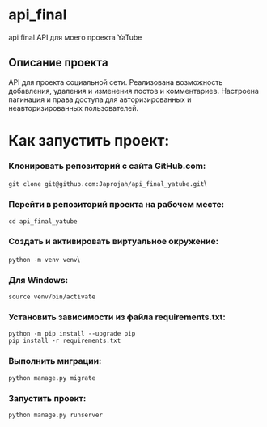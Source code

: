 # api_final
api final
API для моего проекта YaTube 

Описание проекта
----------
API для проекта социальной сети. 
Реализована возможность добавления, удаления и изменения 
постов и комментариев. Настроена пагинация и права доступа
для авторизированных и неавторизированных пользователей.

# Как запустить проект:
### Клонировать репозиторий c сайта GitHub.com:
`git clone git@github.com:Japrojah/api_final_yatube.git`\

### Перейти в репозиторий проекта на рабочем месте:
`cd api_final_yatube`

### Cоздать и активировать виртуальное окружение:
`python -m venv venv`\

### Для Windows:
`source venv/bin/activate`

### Установить зависимости из файла requirements.txt:
`python -m pip install --upgrade pip`\
`pip install -r requirements.txt`

### Выполнить миграции:
`python manage.py migrate`

### Запустить проект:
`python manage.py runserver`